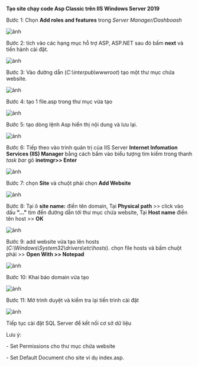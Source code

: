 **Tạo site chạy code Asp Classic trên IIS Windows Server 2019**

Bước 1: Chọn **Add roles and features** trong *Server Manager/Dashboash*

![ảnh](https://user-images.githubusercontent.com/101308077/159037873-cb7260b5-0c58-4efe-8264-ee6e24290e62.png)

Bước 2: tích vào các hạng mục hỗ trợ ASP, ASP.NET sau đó bấm **next** và tiến hành cài đặt.

![ảnh](https://user-images.githubusercontent.com/101308077/159038362-32c50b9f-2512-4bef-8cc8-3666203c1374.png)

Bước 3: Vào đường dẫn (*C:\interpub\wwwroot*) tạo một thư mục chứa website.

![ảnh](https://user-images.githubusercontent.com/101308077/159039941-0dbcd3c6-0ecc-440f-9468-91a2704bb462.png)

Bước 4:  tạo 1 file.asp trong thư mục vừa tạo

![ảnh](https://user-images.githubusercontent.com/101308077/159040325-e10ac16f-80ee-4228-bf26-65f38d6f0855.png)

Bước 5: tạo dòng lệnh Asp hiển thị nội dung và lưu lại.

![ảnh](https://user-images.githubusercontent.com/101308077/159040774-86012835-90e1-4568-a71d-a0450f852fa9.png)

Bước 6: Tiếp theo vào trình quản trị của IIS Server **Internet Infomation Services (IIS) Manager** bằng cách bấm vào biểu tượng tìm kiếm trong thanh *task bar* gõ **inetmgr>> Enter**

![ảnh](https://user-images.githubusercontent.com/101308077/159042243-4b6452e0-fd0e-4235-94cf-49c489e78e01.png)

Bước 7: chọn **Site** và chuột phải chọn **Add Website**

![ảnh](https://user-images.githubusercontent.com/101308077/159042581-441d3c7c-54aa-409b-901d-8a4ee00cc6c5.png)

Bước 8: Tại ô **site name:** điền tên domain, Tại **Physical path** >> click vào dấu **"..."** tìm đến đường dẫn tới thư mục chứa website, Tại **Host name** điền tên host >> **OK**

![ảnh](https://user-images.githubusercontent.com/101308077/159043414-c831c481-1651-47a5-b916-500c58dbadac.png)

Bước 9: add website vừa tạo lên hosts (*C:\Windows\System32\drivers\etc\hosts*). chọn file hosts và bấm chuột phải >> **Open With >> Notepad**

![ảnh](https://user-images.githubusercontent.com/101308077/159044642-a00b1e16-8fba-4c37-847a-f0ad134d8c6c.png)

Bước 10: Khai báo domain vừa tạo 

![ảnh](https://user-images.githubusercontent.com/101308077/159045036-9e300819-9be5-4912-ab20-87f06b69b8a7.png)

Bước 11: Mở trình duyệt và kiểm tra lại tiến trình cài đặt

![ảnh](https://user-images.githubusercontent.com/101308077/159045868-aa732f8e-ad49-4be4-8ba8-ef196ca9e199.png)

Tiếp tục cài đặt SQL Server để kết nối cơ sở dữ liệu

Lưu ý: <p>- Set Permissions cho thư mục chứa website</p>
       <p>- Set Default Document cho site ví dụ index.asp.</p>




